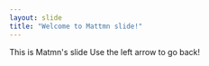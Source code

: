 ```yaml
---
layout: slide
title: "Welcome to Mattmn slide!"
---
```

This is Matmn's slide
Use the left arrow to go back!
